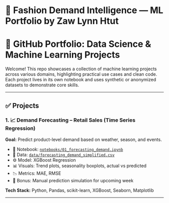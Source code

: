 # 🧵 Fashion Demand Intelligence — ML Portfolio by Zaw Lynn Htut

# 🧠 GitHub Portfolio: Data Science & Machine Learning Projects

Welcome! This repo showcases a collection of machine learning projects across various domains, highlighting practical use cases and clean code. Each project lives in its own notebook and uses synthetic or anonymized datasets to demonstrate core skills.

---

## ✅ Projects

### 1. 📈 Demand Forecasting – Retail Sales (Time Series Regression)

**Goal:** Predict product-level demand based on weather, season, and events.

- 📁 Notebook: [`notebooks/01_forecasting_demand.ipynb`](notebooks/01_forecasting_demand.ipynb)
- 📁 Data: [`data/forecasting_demand_simplified.csv`](data/forecasting_demand_simplified.csv)
- ⚙️ Model: XGBoost Regression
- 📊 Visuals: Trend plots, seasonality boxplots, actual vs predicted
- 📉 Metrics: MAE, RMSE
- 🔮 Bonus: Manual prediction simulation for upcoming week

**Tech Stack:** Python, Pandas, scikit-learn, XGBoost, Seaborn, Matplotlib

---


